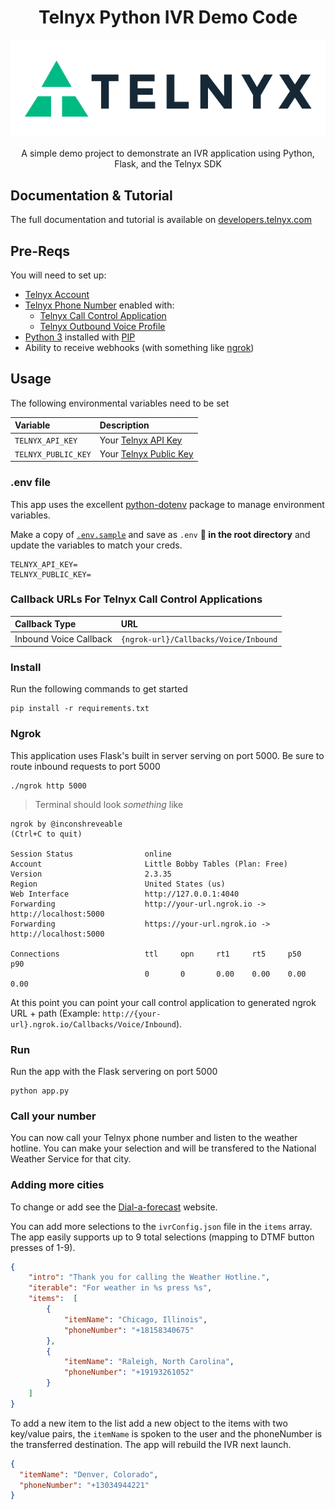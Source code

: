 <div align="center">

# Telnyx Python IVR Demo Code

![Telnyx](logo-dark.png)

A simple demo project to demonstrate an IVR application using Python, Flask, and the Telnyx SDK

</div>

## Documentation & Tutorial

The full documentation and tutorial is available on [developers.telnyx.com](https://developers.telnyx.com/docs/v2/call-control/tutorials/ivr-demo?lang=python&utm_source=referral&utm_medium=github_referral&utm_campaign=cross-site-link)

## Pre-Reqs

You will need to set up:

* [Telnyx Account](https://telnyx.com/sign-up?utm_source=referral&utm_medium=github_referral&utm_campaign=cross-site-link)
* [Telnyx Phone Number](https://portal.telnyx.com/#/app/numbers/my-numbers?utm_source=referral&utm_medium=github_referral&utm_campaign=cross-site-link) enabled with:
  * [Telnyx Call Control Application](https://portal.telnyx.com/#/app/call-control/applications?utm_source=referral&utm_medium=github_referral&utm_campaign=cross-site-link)
  * [Telnyx Outbound Voice Profile](https://portal.telnyx.com/#/app/outbound-profiles?utm_source=referral&utm_medium=github_referral&utm_campaign=cross-site-link)
* [Python 3](https://www.python.org/) installed with [PIP](https://pypi.org/project/pip/)
* Ability to receive webhooks (with something like [ngrok](https://developers.telnyx.com/docs/v2/development/ngrok?utm_source=referral&utm_medium=github_referral&utm_campaign=cross-site-link))

## Usage

The following environmental variables need to be set

| Variable            | Description                                                                                                                                              |
|:--------------------|:---------------------------------------------------------------------------------------------------------------------------------------------------------|
| `TELNYX_API_KEY`    | Your [Telnyx API Key](https://portal.telnyx.com/#/app/api-keys?utm_source=referral&utm_medium=github_referral&utm_campaign=cross-site-link)              |
| `TELNYX_PUBLIC_KEY` | Your [Telnyx Public Key](https://portal.telnyx.com/#/app/account/public-key?utm_source=referral&utm_medium=github_referral&utm_campaign=cross-site-link) |

### .env file

This app uses the excellent [python-dotenv](https://github.com/theskumar/python-dotenv) package to manage environment variables.

Make a copy of [`.env.sample`](./.env.sample) and save as `.env` **📁 in the root directory** and update the variables to match your creds.

```
TELNYX_API_KEY=
TELNYX_PUBLIC_KEY=
```

### Callback URLs For Telnyx Call Control Applications

| Callback Type          | URL                                   |
|:-----------------------|:--------------------------------------|
| Inbound Voice Callback | `{ngrok-url}/Callbacks/Voice/Inbound` |

### Install

Run the following commands to get started

```
pip install -r requirements.txt
```

### Ngrok

This application uses Flask's built in server serving on port 5000. Be sure to route inbound requests to port 5000

```
./ngrok http 5000
```

> Terminal should look _something_ like

```
ngrok by @inconshreveable                                                                                                                               (Ctrl+C to quit)

Session Status                online
Account                       Little Bobby Tables (Plan: Free)
Version                       2.3.35
Region                        United States (us)
Web Interface                 http://127.0.0.1:4040
Forwarding                    http://your-url.ngrok.io -> http://localhost:5000
Forwarding                    https://your-url.ngrok.io -> http://localhost:5000

Connections                   ttl     opn     rt1     rt5     p50     p90
                              0       0       0.00    0.00    0.00    0.00
```

At this point you can point your call control application to generated ngrok URL + path  (Example: `http://{your-url}.ngrok.io/Callbacks/Voice/Inbound`).

### Run

Run the app with the Flask servering on port 5000

```
python app.py
```

### Call your number

You can now call your Telnyx phone number and listen to the weather hotline. You can make your selection and will be transfered to the National Weather Service for that city.

### Adding more cities

To change or add see the [Dial-a-forecast](https://www.weather.gov/dial-a-forecast/) website.

You can add more selections to the `ivrConfig.json` file in the `items` array. The app easily supports up to 9 total selections (mapping to DTMF button presses of 1-9).

```json
{
    "intro": "Thank you for calling the Weather Hotline.",
    "iterable": "For weather in %s press %s",
    "items":  [
        {
            "itemName": "Chicago, Illinois",
            "phoneNumber": "+18158340675"
        },
        {
            "itemName": "Raleigh, North Carolina",
            "phoneNumber": "+19193261052"
        }
    ]
}
```

To add a new item to the list add a new object to the items with two key/value pairs, the `itemName` is spoken to the user and the phoneNumber is the transferred destination.  The app will rebuild the IVR next launch.

```json
{
  "itemName": "Denver, Colorado",
  "phoneNumber": "+13034944221"
}
```


